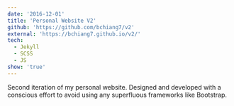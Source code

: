 ```yaml
---
date: '2016-12-01'
title: 'Personal Website V2'
github: 'https://github.com/bchiang7/v2'
external: 'https://bchiang7.github.io/v2/'
tech:
  - Jekyll
  - SCSS
  - JS
show: 'true'
---
```


Second iteration of my personal website. Designed and developed with a conscious effort to avoid using any superfluous frameworks like Bootstrap.
